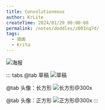 ```yaml
---
title: Convolutioneous
author: KrLite
createTime: 2024/01/29 00:00:00
permalink: /notes/doddles/z001nq7d/
tags:
  - 插画
  - Krita
---
```


<!-- @include: ../copyright.snippet.md -->

![海报](/doddles/avatars/convolutioneous/poster.png)

::: tabs
@tab 草稿
![草稿](/doddles/avatars/convolutioneous/sketch.png)

@tab 头像：长方形
![长方形@300x](/doddles/avatars/convolutioneous/avatar_rectangle@300x.png)

@tab 头像：正方形
![正方形@300x](/doddles/avatars/convolutioneous/avatar_square@300x.png)
:::
